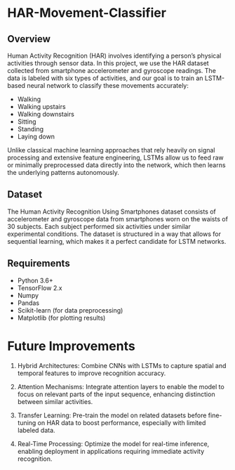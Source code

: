 # HAR-Movement-Classifier
## Overview 
Human Activity Recognition (HAR) involves identifying a person’s physical activities through sensor data. In this project, we use the HAR dataset collected from smartphone accelerometer and gyroscope readings. The data is labeled with six types of activities, and our goal is to train an LSTM-based neural network to classify these movements accurately:

- Walking
- Walking upstairs
- Walking downstairs
- Sitting
- Standing
- Laying down
  
Unlike classical machine learning approaches that rely heavily on signal processing and extensive feature engineering, LSTMs allow us to feed raw or minimally preprocessed data directly into the network, which then learns the underlying patterns autonomously.

## Dataset 
The Human Activity Recognition Using Smartphones dataset consists of accelerometer and gyroscope data from smartphones worn on the waists of 30 subjects. Each subject performed six activities under similar experimental conditions. The dataset is structured in a way that allows for sequential learning, which makes it a perfect candidate for LSTM networks.

## Requirements 
- Python 3.6+
- TensorFlow 2.x
- Numpy
- Pandas
- Scikit-learn (for data preprocessing)
- Matplotlib (for plotting results)

# Future Improvements 
1. Hybrid Architectures: Combine CNNs with LSTMs to capture spatial and temporal features to improve recognition accuracy.

2. Attention Mechanisms: Integrate attention layers to enable the model to focus on relevant parts of the input sequence, enhancing distinction between similar activities.

3. Transfer Learning: Pre-train the model on related datasets before fine-tuning on HAR data to boost performance, especially with limited labeled data.

4. Real-Time Processing: Optimize the model for real-time inference, enabling deployment in applications requiring immediate activity recognition.

